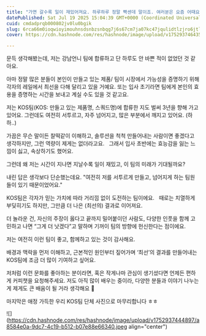 ```yaml
---
title: "가면 갈수록 일이 재밌어져요. 하루하루 정말 빡센데 말이죠. 여러분은 요즘 어때요?"
datePublished: Sat Jul 19 2025 15:04:39 GMT+0000 (Coordinated Universal Time)
cuid: cmdadprqb000802jv0lu0bgik
slug: 6rca66m0ioqwioyimouhnsdsnbzsnbqg7j6s67cm7ja07kc47jqulidtlzjro6jtlzjro6gg7kcv66eqiou5oeyevounscdrp5dsnbtso6auwqdsl6zrn6zrtotsnyag7jqu7kayioywtouvjoyald8k
cover: https://cdn.hashnode.com/res/hashnode/image/upload/v1752937464354/33773ed2-46e1-4018-8b77-dcc8df1e9612.jpeg

---
```


문득 생각해봤는데, 저는 강남언니 팀에 합류하고 단 하루도 안 바쁜 적이 없었던 것 같아요.

아마 정말 많은 분들이 본인이 만들고 있는 제품/ 팀이 시장에서 가능성을 증명하기 위해 각자의 레일에서 최선을 다해 달리고 있을 거예요. 또는 입사 초기라면 팀에게 본인의 효용을 증명하는 시간을 보내고 계실 수도 있을 것 같고요.

저는 KOS팀(KOS: 만들고 있는 제품명, 스쿼드명)에 합류한 지도 벌써 3년을 향해 가고있어요. 그런데도 여전히 서투르고, 자주 넘어지고, 많은 부분에서 깨지고 있어요. (하하..)

가끔은 무슨 말이든 찰떡같이 이해하고, 솔루션을 척척 만들어내는 사람이면 좋겠다고 생각하지만, 그런 역량이 제게는 없더라고요.   그래서 입사 초반에는 효능감을 잃는 느낌이 싫고, 속상하기도 했어요.

그런데 왜 저는 시간이 지나면 지날수록 일이 재밌고, 이 팀의 미래가 기대될까요?

내린 답은 생각보다 단순했는데요. "여전히 저를 서투르게 만들고, 넘어지게 하는 팀원들이 있기 때문이었어요."

KOS팀은 각자가 믿는 가치에 따라 거리낌 없이 도전하는 팀이에요.   때로는 치열하게 부딪히기도 하지만, 그만큼 더 나은 (최선의) 결과로 이어져요.

더 놀라운 건, 자신의 주장이 옳다고 끝까지 밀어붙이던 사람도, 다양한 인풋을 함께 고민하고 나면 “그게 더 낫겠다”고 말하며 기꺼이 팀의 방향에 헌신한다는 점이에요.

저는 여전히 이런 팀이 좋고, 함께하고 있는 것이 감사해요.

배경과 맥락을 먼저 이해하고, 근본적인 원인부터 짚어가며 ‘최선’의 결과를 만들어내는 KOS팀에 조금 더 많이 기여하고 싶어요.

저처럼 이런 문화를 좋아하는 분이라면, 혹은 작게나마 관심이 생기셨다면 언제든 편하게 커피챗을 요청해주세요. 저도 아직 많이 배우는 중이라, 다양한 분들과 이야기 나누는 게 제게도 큰 배움이 될 거라 생각해요 🙂

마지막은 애정 가득한 우리 KOS팀 단체 사진으로 마무리합니다 ㅎㅎ

![](https://cdn.hashnode.com/res/hashnode/image/upload/v1752937444897/a8584e0a-9dc7-4c19-b512-b07e88e66340.jpeg align="center")